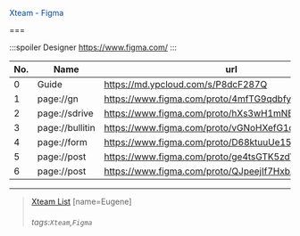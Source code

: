 <p style="color:#01469d;">Xteam - Figma</p>
===

:::spoiler Designer
https://www.figma.com/
:::

| No. | Name            | url                                                |
| --- | --------------- | -------------------------------------------------- |
| 0   | Guide           | https://md.ypcloud.com/s/P8dcF287Q                 |
| 1   | page://gn       | https://www.figma.com/proto/4mfTG9qdbfyMOX4gjP36rC |
| 2   | page://sdrive   | https://www.figma.com/proto/hXs3wH1mNBv5b2rOQJJkSL |
| 3   | page://bullitin | https://www.figma.com/proto/vGNoHXefG1dMrlkPmK2F5h |
| 4   | page://form     | https://www.figma.com/proto/D68ktuuUe15bMGFlcySvr5 |
| 5   | page://post     | https://www.figma.com/proto/ge4tsGTK5zdWMc5JDHF2Ig |
| 6   | page://post     | https://www.figma.com/proto/QJpeejIf7HxbXqbn73yzvT |

---
> [Xteam List](https://md.ypcloud.com/s/vhMarjdh5)
> [name=Eugene]
> ###### tags:`Xteam`,`Figma`